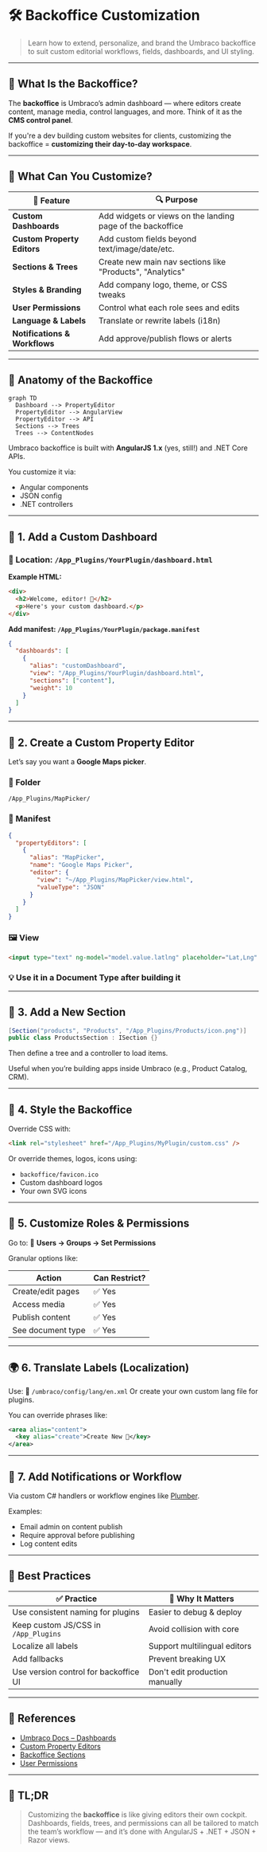 # 🛠️ Backoffice Customization

> Learn how to extend, personalize, and brand the Umbraco backoffice to suit custom editorial workflows, fields, dashboards, and UI styling.

---

## 🧠 What Is the Backoffice?

The **backoffice** is Umbraco’s admin dashboard — where editors create content, manage media, control languages, and more. Think of it as the **CMS control panel**.

If you're a dev building custom websites for clients, customizing the backoffice = **customizing their day-to-day workspace**.

---

## 🧩 What Can You Customize?

| 🔧 Feature                    | 🔍 Purpose                                                 |
| ----------------------------- | ---------------------------------------------------------- |
| **Custom Dashboards**         | Add widgets or views on the landing page of the backoffice |
| **Custom Property Editors**   | Add custom fields beyond text/image/date/etc.              |
| **Sections & Trees**          | Create new main nav sections like "Products", "Analytics"  |
| **Styles & Branding**         | Add company logo, theme, or CSS tweaks                     |
| **User Permissions**          | Control what each role sees and edits                      |
| **Language & Labels**         | Translate or rewrite labels (i18n)                         |
| **Notifications & Workflows** | Add approve/publish flows or alerts                        |

---

## 🧱 Anatomy of the Backoffice

```mermaid
graph TD
  Dashboard --> PropertyEditor
  PropertyEditor --> AngularView
  PropertyEditor --> API
  Sections --> Trees
  Trees --> ContentNodes
```

Umbraco backoffice is built with **AngularJS 1.x** (yes, still!) and .NET Core APIs.

You customize it via:

- Angular components
- JSON config
- .NET controllers

---

## 🧰 1. Add a Custom Dashboard

### 📍 Location: `/App_Plugins/YourPlugin/dashboard.html`

**Example HTML:**

```html
<div>
  <h2>Welcome, editor! 🎉</h2>
  <p>Here's your custom dashboard.</p>
</div>
```

**Add manifest: `/App_Plugins/YourPlugin/package.manifest`**

```json
{
  "dashboards": [
    {
      "alias": "customDashboard",
      "view": "/App_Plugins/YourPlugin/dashboard.html",
      "sections": ["content"],
      "weight": 10
    }
  ]
}
```

---

## 🧰 2. Create a Custom Property Editor

Let’s say you want a **Google Maps picker**.

### 📁 Folder

`/App_Plugins/MapPicker/`

### 📝 Manifest

```json
{
  "propertyEditors": [
    {
      "alias": "MapPicker",
      "name": "Google Maps Picker",
      "editor": {
        "view": "~/App_Plugins/MapPicker/view.html",
        "valueType": "JSON"
      }
    }
  ]
}
```

### 🖼️ View

```html
<input type="text" ng-model="model.value.latlng" placeholder="Lat,Lng" />
```

### 💡 Use it in a Document Type after building it

---

## 🧰 3. Add a New Section

```csharp
[Section("products", "Products", "/App_Plugins/Products/icon.png")]
public class ProductsSection : ISection {}
```

Then define a tree and a controller to load items.

Useful when you’re building apps inside Umbraco (e.g., Product Catalog, CRM).

---

## 🎨 4. Style the Backoffice

Override CSS with:

```html
<link rel="stylesheet" href="/App_Plugins/MyPlugin/custom.css" />
```

Or override themes, logos, icons using:

- `backoffice/favicon.ico`
- Custom dashboard logos
- Your own SVG icons

---

## 👥 5. Customize Roles & Permissions

Go to:
📍 **Users → Groups → Set Permissions**

Granular options like:

| Action            | Can Restrict? |
| ----------------- | ------------- |
| Create/edit pages | ✅ Yes        |
| Access media      | ✅ Yes        |
| Publish content   | ✅ Yes        |
| See document type | ✅ Yes        |

---

## 🌍 6. Translate Labels (Localization)

Use:
📁 `/umbraco/config/lang/en.xml`
Or create your own custom lang file for plugins.

You can override phrases like:

```xml
<area alias="content">
  <key alias="create">Create New 🤖</key>
</area>
```

---

## 🔔 7. Add Notifications or Workflow

Via custom C# handlers or workflow engines like [Plumber](https://our.umbraco.com/packages/backoffice-extensions/plumber/).

Examples:

- Email admin on content publish
- Require approval before publishing
- Log content edits

---

## 🧪 Best Practices

| ✅ Practice                           | 💬 Why It Matters              |
| ------------------------------------- | ------------------------------ |
| Use consistent naming for plugins     | Easier to debug & deploy       |
| Keep custom JS/CSS in `/App_Plugins`  | Avoid collision with core      |
| Localize all labels                   | Support multilingual editors   |
| Add fallbacks                         | Prevent breaking UX            |
| Use version control for backoffice UI | Don't edit production manually |

---

## 🔗 References

- [Umbraco Docs – Dashboards](https://docs.umbraco.com/umbraco-cms/extending/dashboards/)
- [Custom Property Editors](https://docs.umbraco.com/umbraco-cms/extending/property-editors/)
- [Backoffice Sections](https://docs.umbraco.com/umbraco-cms/extending/sections/)
- [User Permissions](https://docs.umbraco.com/umbraco-cms/fundamentals/users/permissions)

---

## 🧠 TL;DR

> Customizing the **backoffice** is like giving editors their own cockpit. Dashboards, fields, trees, and permissions can all be tailored to match the team’s workflow — and it’s done with AngularJS + .NET + JSON + Razor views.
